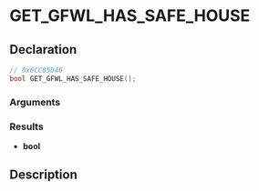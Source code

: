# GET_GFWL_HAS_SAFE_HOUSE

## Declaration
```cpp
// 0x6CC85D46
bool GET_GFWL_HAS_SAFE_HOUSE();
```

### Arguments

### Results
- **bool**

## Description
